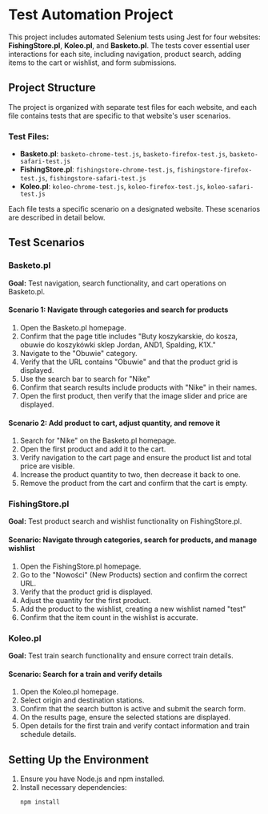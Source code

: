 # Test Automation Project

This project includes automated Selenium tests using Jest for four websites: **FishingStore.pl**, **Koleo.pl**, and **Basketo.pl**. The tests cover essential user interactions for each site, including navigation, product search, adding items to the cart or wishlist, and form submissions.

## Project Structure

The project is organized with separate test files for each website, and each file contains tests that are specific to that website's user scenarios.

### Test Files:
- **Basketo.pl**: `basketo-chrome-test.js`, `basketo-firefox-test.js`, `basketo-safari-test.js`
- **FishingStore.pl**: `fishingstore-chrome-test.js`, `fishingstore-firefox-test.js`, `fishingstore-safari-test.js`
- **Koleo.pl**: `koleo-chrome-test.js`, `koleo-firefox-test.js`, `koleo-safari-test.js`

Each file tests a specific scenario on a designated website. These scenarios are described in detail below.

## Test Scenarios

### Basketo.pl

**Goal:** Test navigation, search functionality, and cart operations on Basketo.pl.

#### Scenario 1: Navigate through categories and search for products

1. Open the Basketo.pl homepage.
2. Confirm that the page title includes "Buty koszykarskie, do kosza, obuwie do koszykówki sklep Jordan, AND1, Spalding, K1X."
3. Navigate to the "Obuwie" category.
4. Verify that the URL contains "Obuwie" and that the product grid is displayed.
5. Use the search bar to search for "Nike"
6. Confirm that search results include products with "Nike" in their names.
7. Open the first product, then verify that the image slider and price are displayed.

#### Scenario 2: Add product to cart, adjust quantity, and remove it

1. Search for "Nike" on the Basketo.pl homepage.
2. Open the first product and add it to the cart.
3. Verify navigation to the cart page and ensure the product list and total price are visible.
4. Increase the product quantity to two, then decrease it back to one.
5. Remove the product from the cart and confirm that the cart is empty.

### FishingStore.pl

**Goal:** Test product search and wishlist functionality on FishingStore.pl.

#### Scenario: Navigate through categories, search for products, and manage wishlist

1. Open the FishingStore.pl homepage.
2. Go to the "Nowości" (New Products) section and confirm the correct URL.
3. Verify that the product grid is displayed.
4. Adjust the quantity for the first product.
5. Add the product to the wishlist, creating a new wishlist named "test"
6. Confirm that the item count in the wishlist is accurate.

### Koleo.pl

**Goal:** Test train search functionality and ensure correct train details.

#### Scenario: Search for a train and verify details

1. Open the Koleo.pl homepage.
2. Select origin and destination stations.
3. Confirm that the search button is active and submit the search form.
4. On the results page, ensure the selected stations are displayed.
5. Open details for the first train and verify contact information and train schedule details.

## Setting Up the Environment

1. Ensure you have Node.js and npm installed.
2. Install necessary dependencies:
   ```bash
   npm install
